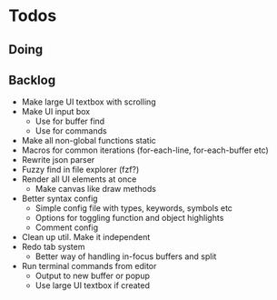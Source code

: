 # Todos

## Doing

## Backlog

- Make large UI textbox with scrolling
- Make UI input box
  - Use for buffer find
  - Use for commands
- Make all non-global functions static
- Macros for common iterations (for-each-line, for-each-buffer etc)
- Rewrite json parser
- Fuzzy find in file explorer (fzf?)
- Render all UI elements at once
  - Make canvas like draw methods
- Better syntax config
  - Simple config file with types, keywords, symbols etc
  - Options for toggling function and object highlights
  - Comment config
- Clean up util. Make it independent
- Redo tab system
  - Better way of handling in-focus buffers and split
- Run terminal commands from editor
  - Output to new buffer or popup
  - Use large UI textbox if created
